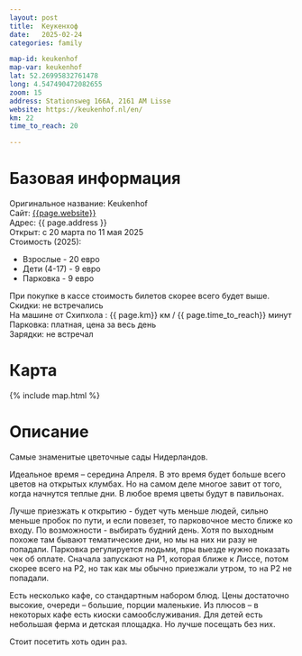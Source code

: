 ```yaml
---
layout: post
title:  Кеукенхоф
date:   2025-02-24
categories: family

map-id: keukenhof
map-var: keukenhof
lat: 52.26995832761478 
long: 4.547490472082655
zoom: 15
address: Stationsweg 166A, 2161 AM Lisse
website: https://keukenhof.nl/en/
km: 22
time_to_reach: 20

---
```

# Базовая информация
Оригинальное название: Keukenhof  
Сайт: [{{page.website}}]({{page.website}})  
Адреc: {{ page.address }}  
Открыт: с 20 марта по 11 мая 2025  
Стоимость (2025):
* Взрослые - 20 евро
* Дети (4-17) - 9 евро
* Парковка -  9 евро


При покупке в кассе стоимость билетов скорее всего будет выше.  
Скидки: не встречались  
На машине от Схипхола : {{ page.km}} км / {{ page.time_to_reach}} минут  
Парковка: платная, цена за весь день  
Зарядки: не встречал

# Карта
{% include map.html %}

# Описание
Самые знаменитые цветочные сады Нидерландов.

Идеальное время – середина Апреля. В это время будет больше всего цветов на открытых клумбах. Но на самом деле многое завит от того, когда начнутся теплые дни. В любое время цветы будут в павильонах.

Лучше приезжать к открытию - будет чуть меньше людей, сильно меньше пробок по пути, и если повезет, то парковочное место ближе ко входу. По возможности - выбирать будний день. Хотя по выходным похоже там бывают тематические дни, но мы на них ни разу не попадали. Парковка регулируется людьми, пры выезде нужно показать чек об оплате. Сначала запускают на P1, которая ближе к Лиссе, потом скорее всего на P2, но так как мы обычно приезжали утром, то на P2 не попадали. 

Есть несколько кафе, со стандартным набором блюд. Цены достаточно высокие, очереди – большие, порции маленькие. Из плюсов – в некоторых кафе есть киоски самообслуживания.
Для детей есть небольшая ферма и детская площадка. Но лучше посещать без них. 

Стоит посетить хоть один раз.




